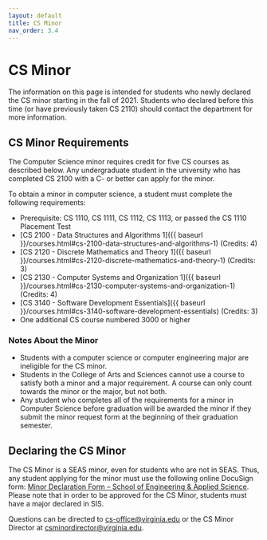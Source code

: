 ```yaml
---
layout: default
title: CS Minor
nav_order: 3.4
---
```


# CS Minor

The information on this page is intended for students who newly declared the CS minor starting in the fall of 2021.  Students who declared before this time (or have previously taken CS 2110) should contact the department for more information.

## CS Minor Requirements

The Computer Science minor requires credit for five CS courses as described below. Any undergraduate student in the university who has completed CS 2100 with a C- or better can apply for the minor.  

To obtain a minor in computer science, a student must complete the following requirements:

* Prerequisite: CS 1110, CS 1111, CS 1112, CS 1113, or passed the CS 1110 Placement Test
* [CS 2100 - Data Structures and Algorithms 1]({{ baseurl }}/courses.html#cs-2100-data-structures-and-algorithms-1) (Credits: 4)
* [CS 2120 - Discrete Mathematics and Theory 1]({{ baseurl }}/courses.html#cs-2120-discrete-mathematics-and-theory-1) (Credits: 3)
* [CS 2130 - Computer Systems and Organization 1]({{ baseurl }}/courses.html#cs-2130-computer-systems-and-organization-1) (Credits: 4)
* [CS 3140 - Software Development Essentials]({{ baseurl }}/courses.html#cs-3140-software-development-essentials) (Credits: 3)
* One additional CS course numbered 3000 or higher

### Notes About the Minor

* Students with a computer science or computer engineering major are ineligible for the CS minor.
* Students in the College of Arts and Sciences cannot use a course to satisfy both a minor and a major requirement. A course can only count towards the minor or the major, but not both. 
* Any student who completes all of the requirements for a minor in Computer Science before graduation will be awarded the minor if they submit the minor request form at the beginning of their graduation semester.

## Declaring the CS Minor

The CS Minor is a SEAS minor, even for students who are not in SEAS.  Thus, any student applying for the minor must use the following online DocuSign form: [Minor Declaration Form – School of Engineering & Applied Science](https://na2.docusign.net/Member/PowerFormSigning.aspx?PowerFormId=3d7d67ed-1b4c-4df6-a1c7-1acf25b76be9&env=na2&acct=a8970e23-de25-4821-8826-64a7afe0662b&v=2).  Please note that in order to be approved for the CS Minor, students must have a major declared in SIS. 

Questions can be directed to [cs-office@virginia.edu](mailto:cs-office@virginia.edu) or the CS Minor Director at [csminordirector@virginia.edu](mailto:csminordirector@virginia.edu).